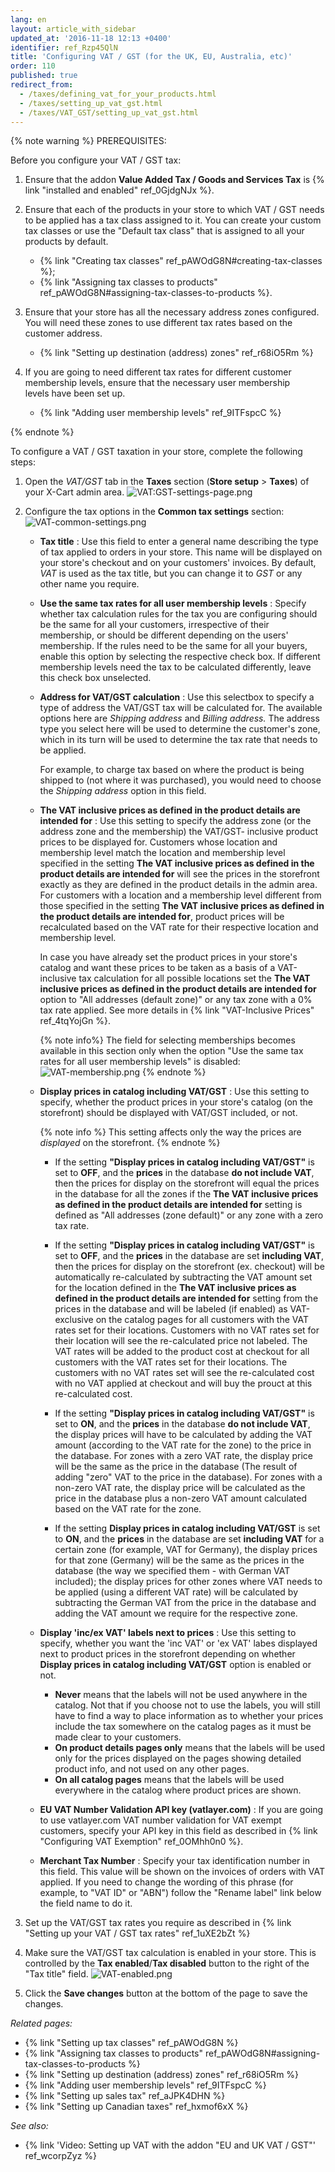 ```yaml
---
lang: en
layout: article_with_sidebar
updated_at: '2016-11-18 12:13 +0400'
identifier: ref_Rzp45QlN
title: 'Configuring VAT / GST (for the UK, EU, Australia, etc)'
order: 110
published: true
redirect_from:
  - /taxes/defining_vat_for_your_products.html
  - /taxes/setting_up_vat_gst.html
  - /taxes/VAT_GST/setting_up_vat_gst.html
---
```

{% note warning %}
PREREQUISITES:

Before you configure your VAT / GST tax:

1. Ensure that the addon **Value Added Tax / Goods and Services Tax** is {% link "installed and enabled" ref_0GjdgNJx %}.  

2. Ensure that each of the products in your store to which VAT / GST needs to be applied has a tax class assigned to it. You can create your custom tax classes or use the "Default tax class" that is assigned to all your products by default. 
    *   {% link "Creating tax classes" ref_pAWOdG8N#creating-tax-classes %};
    *   {% link "Assigning tax classes to products" ref_pAWOdG8N#assigning-tax-classes-to-products %}.

3.  Ensure that your store has all the necessary address zones configured. You will need these zones to use different tax rates based on the customer address.
    *   {% link "Setting up destination (address) zones" ref_r68iO5Rm %}
    
4.  If you are going to need different tax rates for different customer membership levels, ensure that the necessary user membership levels have been set up. 
    *   {% link "Adding user membership levels" ref_9ITFspcC %}

{% endnote %}

To configure a VAT / GST taxation in your store, complete the following steps:

1.  Open the _VAT/GST_  tab in the **Taxes** section (**Store setup** > **Taxes**) of your X-Cart admin area.
    ![VAT:GST-settings-page.png]({{site.baseurl}}/attachments/ref_Rzp45QlN/VAT:GST-settings-page.png)

2.  Configure the tax options in the **Common tax settings** section:
    ![VAT-common-settings.png]({{site.baseurl}}/attachments/ref_Rzp45QlN/VAT-common-settings.png)

    *  **Tax title** : Use this field to enter a general name describing the type of tax applied to orders in your store. This name will be displayed on your store's checkout and on your customers' invoices. By default, _VAT_ is used as the tax title, but you can change it to _GST_ or any other name you require.
    
    *  **Use the same tax rates for all user membership levels** :  Specify whether tax calculation rules for the tax you are configuring should be the same for all your customers, irrespective of their membership, or should be different depending on the users' membership. If the rules need to be the same for all your buyers, enable this option by selecting the respective check box. If different membership levels need the tax to be calculated differently, leave this check box unselected.
    
    *  **Address for VAT/GST calculation** : Use this selectbox to specify a type of address the VAT/GST tax will be calculated for. The available options here are _Shipping address_ and _Billing address._ The address type you select here will be used to determine the customer's zone, which in its turn will be used to determine the tax rate that needs to be applied. 
       
       For example, to charge tax based on where the product is being shipped to (not where it was purchased), you would need to choose the _Shipping address_ option in this field.
    
    *  **The VAT inclusive prices as defined in the product details are intended for** :  Use this setting to specify the address zone (or the address zone and the membership) the VAT/GST- inclusive product prices to be displayed for. 
        Customers whose location and membership level match the location and membership level specified in the setting **The VAT inclusive prices as defined in the product details are intended for** will see the prices in the storefront exactly as they are defined in the product details in the admin area. For customers with a location and a membership level different from those specified in the setting **The VAT inclusive prices as defined in the product details are intended for**, product prices will be recalculated based on the VAT rate for their respective location and membership level. 
        
        In case you have already set the product prices in your store's catalog and want these prices to be taken as a basis of a VAT-inclusive tax calculation for all possible locations set the **The VAT inclusive prices as defined in the product details are intended for** option to "All addresses (default zone)" or any tax zone with a 0% tax rate applied. See more details in {% link "VAT-Inclusive Prices" ref_4tqYojGn %}.
        
        {% note info%}
        The field for selecting memberships becomes available in this section only when the option "Use the same tax rates for all user membership levels" is disabled:
        ![VAT-membership.png]({{site.baseurl}}/attachments/ref_Rzp45QlN/VAT-membership.png)
        {% endnote %}
    
    *   **Display prices in catalog including VAT/GST** : Use this setting to specify, whether the product prices in your store's catalog (on the storefront) should be displayed with VAT/GST included, or not. 
        
        {% note info %}
        This setting affects only the way the prices are *displayed* on the storefront. 
        {% endnote %}
    
        * If the setting **"Display prices in catalog including VAT/GST"** is set to **OFF**, and the **prices** in the database **do not include VAT**, then the prices for display on the storefront will equal the prices in the database for all the zones if the **The VAT inclusive prices as defined in the product details are intended for**  setting is defined as "All addresses (zone default)" or any zone with a zero tax rate.
        
        * If the setting **"Display prices in catalog including VAT/GST"** is set to **OFF**, and the **prices** in the database are set **including VAT**, then the prices for display on the storefront (ex. checkout) will be automatically re-calculated by subtracting the VAT amount set for the location defined in the **The VAT inclusive prices as defined in the product details are intended for** setting from the prices in the database and will be labeled (if enabled) as VAT-exclusive on the catalog pages for all customers with the VAT rates set for their locations. Customers with no VAT rates set for their location will see the re-calculated price not labeled. The VAT rates will be added to the product cost at checkout for all customers with the VAT rates set for their locations. The customers with no VAT rates set will see the re-calculated cost with no VAT applied at checkout and will buy the prouct at this re-calculated cost.
        
        * If the setting **"Display prices in catalog including VAT/GST"** is set to **ON**, and the **prices** in the database **do not include VAT**, the display prices will have to be calculated by adding the VAT amount (according to the VAT rate for the zone) to the price in the database. For zones with a zero VAT rate, the display price will be the same as the price in the database (The result of adding "zero" VAT to the price in the database). For zones with a non-zero VAT rate, the display price will be calculated as the price in the database plus a non-zero VAT amount calculated based on the VAT rate for the zone.
        
        * If the setting **Display prices in catalog including VAT/GST** is set to **ON**, and the **prices** in the database are set **including VAT** for a certain zone (for example, VAT for Germany), the display prices for that zone (Germany) will be the same as the prices in the database (the way we specified them - with German VAT included); the display prices for other zones where VAT needs to be applied (using a different VAT rate) will be calculated by subtracting the German VAT from the price in the database and adding the VAT amount we require for the respective zone.
    
    * **Display 'inc/ex VAT' labels next to prices** : Use this setting to specify, whether you want the 'inc VAT' or 'ex VAT' labes displayed next to product prices in the storefront depending on whether **Display prices in catalog including VAT/GST** option is enabled or not.
        
        * **Never** means that the labels will not be used anywhere in the catalog. Not that if you choose not to use the labels, you will still have to find a way to place information as to whether your prices include the tax somewhere on the catalog pages as it must be made clear to your customers.
        * **On product details pages only** means that the labels will be used only for the prices displayed on the pages showing detailed product info, and not used on any other pages.
        * **On all catalog pages** means that the labels will be used everywhere in the catalog where product prices are shown.
    
    *   **EU VAT Number Validation API key (vatlayer.com)** : If you are going to use vatlayer.com VAT number validation for VAT exempt customers, specify your API key in this field as described in {% link "Configuring VAT Exemption" ref_0OMhh0n0 %}. 
    
    *   **Merchant Tax Number** : Specify your tax identification number in this field. This value will be shown on the invoices of orders with VAT applied. If you need to change the wording of this phrase (for example, to "VAT ID" or "ABN") follow the "Rename label" link below the field name to do it.
    
4.  Set up the VAT/GST tax rates you require as described in {% link "Setting up your VAT / GST tax rates" ref_1uXE2bZt %}

5.  Make sure the VAT/GST tax calculation is enabled in your store. This is controlled by the **Tax enabled**/**Tax disabled** button to the right of the "Tax title" field. 
    ![VAT-enabled.png]({{site.baseurl}}/attachments/ref_Rzp45QlN/VAT-enabled.png)
    
6.  Click the **Save changes** button at the bottom of the page to save the changes.


_Related pages:_

*   {% link "Setting up tax classes" ref_pAWOdG8N %}
*   {% link "Assigning tax classes to products" ref_pAWOdG8N#assigning-tax-classes-to-products %}
*   {% link "Setting up destination (address) zones" ref_r68iO5Rm %}
*   {% link "Adding user membership levels" ref_9ITFspcC %}
*   {% link "Setting up sales tax" ref_aJPK4DHN %}
*   {% link "Setting up Canadian taxes" ref_hxmof6xX %}

_See also:_

*   {% link 'Video: Setting up VAT with the addon "EU and UK VAT / GST"' ref_wcorpZyz %}
